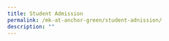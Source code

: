 ```yaml
---
title: Student Admission
permalink: /mk-at-anchor-green/student-adnission/
description: ""
---
```


